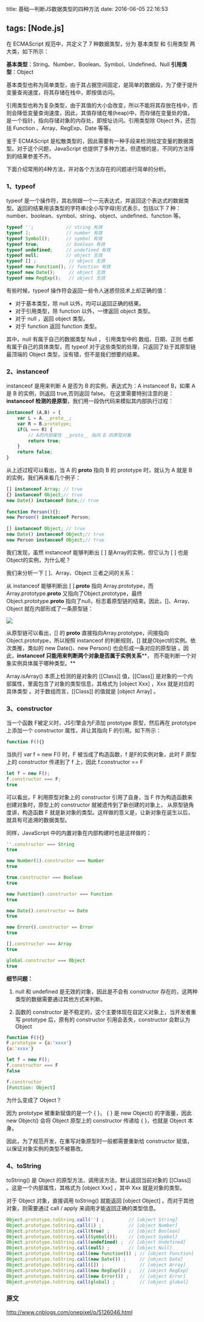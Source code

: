 title: 基础—判断JS数据类型的四种方法
date: 2016-06-05 22:16:53

tags: [Node.js]
---
在 ECMAScript 规范中，共定义了 7 种数据类型，分为 基本类型 和 引用类型 两大类，如下所示：

 **基本类型**：String、Number、Boolean、Symbol、Undefined、Null 
 **引用类型**：Object

基本类型也称为简单类型，由于其占据空间固定，是简单的数据段，为了便于提升变量查询速度，将其存储在栈中，即按值访问。

引用类型也称为复杂类型，由于其值的大小会改变，所以不能将其存放在栈中，否则会降低变量查询速度，因此，其值存储在堆(heap)中，而存储在变量处的值，是一个指针，指向存储对象的内存处，即按址访问。引用类型除 Object 外，还包括 Function 、Array、RegExp、Date 等等。

鉴于 ECMAScript 是松散类型的，因此需要有一种手段来检测给定变量的数据类型。对于这个问题，JavaScript 也提供了多种方法，但遗憾的是，不同的方法得到的结果参差不齐。

下面介绍常用的4种方法，并对各个方法存在的问题进行简单的分析。

### **1、typeof**

typeof 是一个操作符，其右侧跟一个一元表达式，并返回这个表达式的数据类型。返回的结果用该类型的字符串(全小写字母)形式表示，包括以下 7 种：number、boolean、symbol、string、object、undefined、function 等。

```javascript
typeof '';            // string 有效
typeof 1;             // number 有效
typeof Symbol();      // symbol 有效
typeof true;          // boolean 有效
typeof undefined;     // undefined 有效
typeof null;          // object 无效
typeof [] ;            // object 无效
typeof new Function(); // function 有效
typeof new Date();     // object 无效
typeof new RegExp();   // object 无效
```

有些时候，typeof 操作符会返回一些令人迷惑但技术上却正确的值：

- 对于基本类型，除 null 以外，均可以返回正确的结果。
- 对于引用类型，除 function 以外，一律返回 object 类型。
- 对于 null ，返回 object 类型。
- 对于 function 返回  function 类型。

其中，null 有属于自己的数据类型 Null ， 引用类型中的 数组、日期、正则 也都有属于自己的具体类型，而 typeof 对于这些类型的处理，只返回了处于其原型链最顶端的 Object 类型，没有错，但不是我们想要的结果。

### **2、instanceof**

instanceof 是用来判断 A 是否为 B 的实例，表达式为：A instanceof B，如果 A 是 B 的实例，则返回 true,否则返回 false。 在这里需要特别注意的是：**instanceof 检测的是原型**，我们用一段伪代码来模拟其内部执行过程：
```javascript
instanceof (A,B) = {
    var L = A.__proto__;
    var R = B.prototype;
    if(L === R) {
        // A的内部属性 __proto__ 指向 B 的原型对象
        return true;
    }
    return false;
}
```
从上述过程可以看出，当 A 的 __proto__ 指向 B 的 prototype 时，就认为 A 就是 B 的实例，我们再来看几个例子：
```javascript
[] instanceof Array; // true
{} instanceof Object;// true
new Date() instanceof Date;// true
 
function Person(){};
new Person() instanceof Person;
 
[] instanceof Object; // true
new Date() instanceof Object;// true
new Person instanceof Object;// true
```
我们发现，虽然 instanceof 能够判断出 [ ] 是Array的实例，但它认为 [ ] 也是Object的实例，为什么呢？

我们来分析一下 [ ]、Array、Object 三者之间的关系：

从 instanceof 能够判断出 [ ].__proto__  指向 Array.prototype，而 Array.prototype.__proto__ 又指向了Object.prototype，最终 Object.prototype.__proto__ 指向了null，标志着原型链的结束。因此，[]、Array、Object 就在内部形成了一条原型链：

![](http://7xq1il.com1.z0.glb.clouddn.com/prototype01_180723.png)

从原型链可以看出，[] 的 __proto__  直接指向Array.prototype，间接指向 Object.prototype，所以按照 instanceof 的判断规则，[] 就是Object的实例。依次类推，类似的 new Date()、new Person() 也会形成一条对应的原型链 。因此，**instanceof 只能用来判断两个对象是否属于实例关系****， 而不能判断一个对象实例具体属于哪种类型。**

Array.isArray() 本质上检测的是对象的 [[Class]] 值，[[Class]] 是对象的一个内部属性，里面包含了对象的类型信息，其格式为 [object Xxx] ，Xxx 就是对应的具体类型 。对于数组而言，[[Class]] 的值就是 [object Array] 。

### **3、constructor**

当一个函数 F被定义时，JS引擎会为F添加 prototype 原型，然后再在 prototype上添加一个 constructor 属性，并让其指向 F 的引用。如下所示：
```javascript
function F(){}
```

当执行 var f = new F() 时，F 被当成了构造函数，f 是F的实例对象，此时 F 原型上的 constructor 传递到了 f 上，因此 f.constructor == F
```javascript
let f = new F();
f.constructor === F;
true
```

可以看出，F 利用原型对象上的 constructor 引用了自身，当 F 作为构造函数来创建对象时，原型上的 constructor 就被遗传到了新创建的对象上， 从原型链角度讲，构造函数 F 就是新对象的类型。这样做的意义是，让新对象在诞生以后，就具有可追溯的数据类型。

同样，JavaScript 中的内置对象在内部构建时也是这样做的：

```javascript
''.constructor === String
true

new Number(1).constructor === Number
true

true.constructor === Boolean
true

new Function().constructor === Function
true

new Date().constructor == Date
true

new Error().constructor == Error
true

[].constructor === Array
true

global.constructor === Object
true
```
**细节问题：**
1. null 和 undefined 是无效的对象，因此是不会有 constructor 存在的，这两种类型的数据需要通过其他方式来判断。

2. 函数的 constructor 是不稳定的，这个主要体现在自定义对象上，当开发者重写 prototype 后，原有的 constructor 引用会丢失，constructor 会默认为 Object

```javascript
function F(){}
F.prototype = {a:'xxxx'}
{a:'xxxx'}

let f = new F();
f.constructor === F
false

f.constructor
[Function: Object]

```
为什么变成了 Object？

因为 prototype 被重新赋值的是一个 { }， { } 是 new Object() 的字面量，因此 new Object() 会将 Object 原型上的 constructor 传递给 { }，也就是 Object 本身。

因此，为了规范开发，在重写对象原型时一般都需要重新给 constructor 赋值，以保证对象实例的类型不被篡改。

### **4、toString**

toString() 是 Object 的原型方法，调用该方法，默认返回当前对象的 [[Class]] 。这是一个内部属性，其格式为 [object Xxx] ，其中 Xxx 就是对象的类型。

对于 Object 对象，直接调用 toString()  就能返回 [object Object] 。而对于其他对象，则需要通过 call / apply 来调用才能返回正确的类型信息。
```javascript
Object.prototype.toString.call('') ;         // [object String]
Object.prototype.toString.call(1) ;          // [object Number]
Object.prototype.toString.call(true) ;       // [object Boolean]
Object.prototype.toString.call(Symbol());    // [object Symbol]
Object.prototype.toString.call(undefined) ;  // [object Undefined]
Object.prototype.toString.call(null) ;       // [object Null]
Object.prototype.toString.call(new Function()) ; // [object Function]
Object.prototype.toString.call(new Date()) ;     // [object Date]
Object.prototype.toString.call([]) ;             // [object Array]
Object.prototype.toString.call(new RegExp()) ;   // [object RegExp]
Object.prototype.toString.call(new Error()) ;    // [object Error]
Object.prototype.toString.call(global) ;         // [object global] 
```

### 原文
http://www.cnblogs.com/onepixel/p/5126046.html